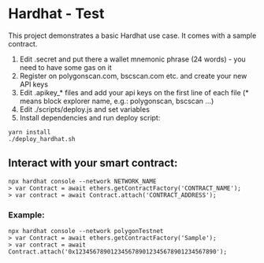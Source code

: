 # Hardhat - Test

This project demonstrates a basic Hardhat use case. It comes with a sample contract.

1. Edit .secret and put there a wallet mnemonic phrase (24 words) - you need to have some gas on it
2. Register on polygonscan.com, bscscan.com etc. and create your new API keys
3. Edit .apikey_* files and add your api keys on the first line of each file (* means block explorer name, e.g.: polygonscan, bscscan ...)
4. Edit ./scripts/deploy.js and set variables
5. Install dependencies and run deploy script:
```console
yarn install
./deploy_hardhat.sh
```

## Interact with your smart contract:

```console
npx hardhat console --network NETWORK_NAME
> var Contract = await ethers.getContractFactory('CONTRACT_NAME');
> var contract = await Contract.attach('CONTRACT_ADDRESS');
```

### Example:

```console
npx hardhat console --network polygonTestnet
> var Contract = await ethers.getContractFactory('Sample');
> var contract = await Contract.attach('0x1234567890123456789012345678901234567890');
```